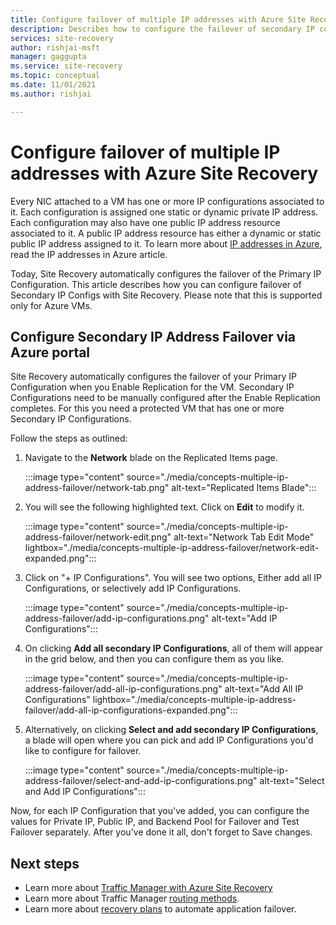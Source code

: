 ```yaml
---
title: Configure failover of multiple IP addresses with Azure Site Recovery
description: Describes how to configure the failover of secondary IP configs for Azure VMs
services: site-recovery
author: rishjai-msft
manager: gaggupta
ms.service: site-recovery
ms.topic: conceptual
ms.date: 11/01/2021
ms.author: rishjai

---
```

# Configure failover of multiple IP addresses with Azure Site Recovery

Every NIC attached to a VM has one or more IP configurations associated to it. Each configuration is assigned one static or dynamic private IP address. Each configuration may also have one public IP address resource associated to it. A public IP address resource has either a dynamic or static public IP address assigned to it. To learn more about [IP addresses in Azure](../virtual-network/ip-services/public-ip-addresses.md), read the IP addresses in Azure article.

Today, Site Recovery automatically configures the failover of the Primary IP Configuration. This article describes how you can configure failover of Secondary IP Configs with Site Recovery. Please note that this is supported only for Azure VMs.

## Configure Secondary IP Address Failover via Azure portal

Site Recovery automatically configures the failover of your Primary IP Configuration when you Enable Replication for the VM. Secondary IP Configurations need to be manually configured after the Enable Replication completes. For this you need a protected VM that has one or more Secondary IP Configurations.

Follow the steps as outlined:
1. Navigate to the **Network** blade on the Replicated Items page.

    :::image type="content" source="./media/concepts-multiple-ip-address-failover/network-tab.png" alt-text="Replicated Items Blade":::
    

2. You will see the following highlighted text.  Click on **Edit** to modify it.
 
    :::image type="content" source="./media/concepts-multiple-ip-address-failover/network-edit.png" alt-text="Network Tab Edit Mode" lightbox="./media/concepts-multiple-ip-address-failover/network-edit-expanded.png":::    

3. Click on "+ IP Configurations". You will see two options, Either add all IP Configurations, or selectively add IP Configurations.

    :::image type="content" source="./media/concepts-multiple-ip-address-failover/add-ip-configurations.png" alt-text="Add IP Configurations":::

4. On clicking **Add all secondary IP Configurations**, all of them will appear in the grid below, and then you can configure them as you like.

    :::image type="content" source="./media/concepts-multiple-ip-address-failover/add-all-ip-configurations.png" alt-text="Add All IP Configurations" lightbox="./media/concepts-multiple-ip-address-failover/add-all-ip-configurations-expanded.png":::    

5. Alternatively, on clicking **Select and add secondary IP Configurations**, a blade will open where you can pick and add IP Configurations you'd like to configure for failover.

    :::image type="content" source="./media/concepts-multiple-ip-address-failover/select-and-add-ip-configurations.png" alt-text="Select and Add IP Configurations":::

Now, for each IP Configuration that you've added, you can configure the values for Private IP, Public IP, and Backend Pool for Failover and Test Failover separately. After you've done it all, don't forget to Save changes.


## Next steps
- Learn more about [Traffic Manager with Azure Site Recovery](../site-recovery/concepts-traffic-manager-with-site-recovery.md)
- Learn more about Traffic Manager [routing methods](../traffic-manager/traffic-manager-routing-methods.md).
- Learn more about [recovery plans](site-recovery-create-recovery-plans.md) to automate application failover.
